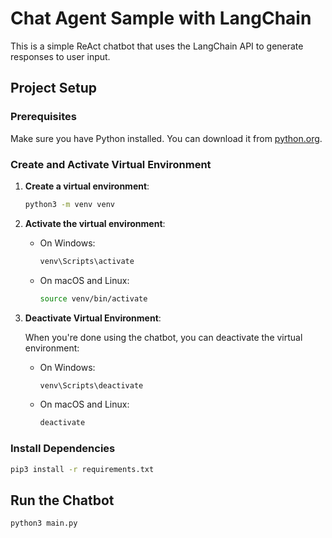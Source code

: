 # Chat Agent Sample with LangChain

This is a simple ReAct chatbot that uses the LangChain API to generate responses to user input.

## Project Setup

### Prerequisites

Make sure you have Python installed. You can download it from [python.org](https://www.python.org/).

### Create and Activate Virtual Environment

1. **Create a virtual environment**:
    ```bash
    python3 -m venv venv
    ```

2. **Activate the virtual environment**:
    - On Windows:
        ```bash
        venv\Scripts\activate
        ```
    - On macOS and Linux:
        ```bash
        source venv/bin/activate
        ```

3. **Deactivate Virtual Environment**:
    
    When you're done using the chatbot, you can deactivate the virtual environment:
    - On Windows:
        ```bash
        venv\Scripts\deactivate
        ```

    - On macOS and Linux:
        ```bash
        deactivate
        ```

### Install Dependencies
```bash
pip3 install -r requirements.txt
```

## Run the Chatbot
```bash
python3 main.py
```